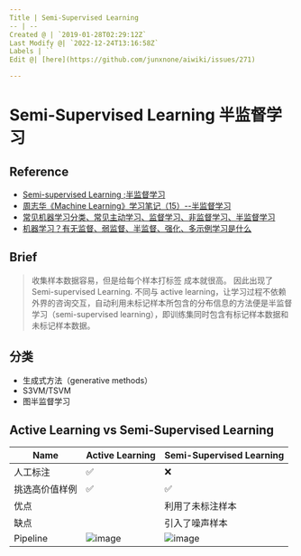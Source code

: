 ```yaml
---
Title | Semi-Supervised Learning
-- | --
Created @ | `2019-01-28T02:29:12Z`
Last Modify @| `2022-12-24T13:16:58Z`
Labels | ``
Edit @| [here](https://github.com/junxnone/aiwiki/issues/271)

---
```

# Semi-Supervised Learning 半监督学习

## Reference

- [Semi-supervised Learning ;半监督学习](https://blog.csdn.net/MosBest/article/details/79787288)
- [周志华《Machine Learning》学习笔记（15）--半监督学习](https://blog.csdn.net/u011826404/article/details/74358913)
- [常见机器学习分类、常见主动学习、监督学习、非监督学习、半监督学习](https://blog.csdn.net/dingyahui123/article/details/78135705)
- [机器学习？有无监督、弱监督、半监督、强化、多示例学习是什么](https://blog.csdn.net/limiyudianzi/article/details/78921450)


## Brief

> 收集样本数据容易，但是给每个样本打标签 成本就很高。 因此出现了Semi-supervised Learning. 不同与 active learning，让学习过程不依赖外界的咨询交互，自动利用未标记样本所包含的分布信息的方法便是半监督学习（semi-supervised learning），即训练集同时包含有标记样本数据和未标记样本数据。


## 分类
- 生成式方法（generative methods）
- S3VM/TSVM
- 图半监督学习

## Active Learning vs Semi-Supervised Learning

Name | Active Learning | Semi-Supervised Learning
-- | -- | --
人工标注 | ✅  | :x:
挑选高价值样例 | ✅  | ✅ 
优点 |  | 利用了未标注样本
缺点 |  | 引入了噪声样本
Pipeline | ![image](https://user-images.githubusercontent.com/2216970/95834119-20ef0b80-0d6f-11eb-9f57-efc3341562dc.png) | ![image](https://user-images.githubusercontent.com/2216970/95834138-29474680-0d6f-11eb-9fde-3ddd8a8ef9fe.png)

